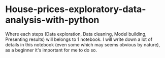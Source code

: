 # House-prices-exploratory-data-analysis-with-python
Where each steps (Data exploration, Data cleaning, Model building, Presenting results) will belongs to 1 notebook. I will write down a lot of details in this notebook (even some which may seems obvious by nature), as a beginner it's important for me to do so.
